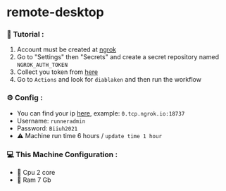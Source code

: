 # remote-desktop

### 🍕 Tutorial :

1. Account must be created at [ngrok](https://dashboard.ngrok.com/signup)
2. Go to "Settings" then "Secrets" and create a secret repository named `NGROK_AUTH_TOKEN`
3. Collect you token from [here](https://dashboard.ngrok.com/get-started/your-authtoken)
4. Go to `Actions` and look for `diablaken` and then run the workflow

### ⚙ Config :
- You can find your ip [here](https://dashboard.ngrok.com/endpoints/status), example: `0.tcp.ngrok.io:18737`
- Username: `runneradmin`
- Password: `Biiuh2021`
- ⚠ Machine run time 6 hours / `update time 1 hour`

### 💻 This Machine Configuration :
- 🌌 Cpu 2 core
- 🚀 Ram 7 Gb 
